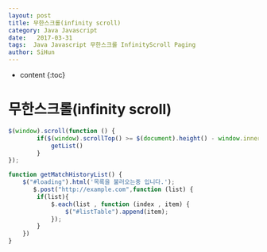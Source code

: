 ```yaml
---
layout: post
title: 무한스크롤(infinity scroll)
category: Java Javascript
date:   2017-03-31
tags:  Java Javascript 무한스크롤 InfinityScroll Paging
author: SiHun
---
```


* content
{:toc}

무한스크롤(infinity scroll)
===========================

```javascript
$(window).scroll(function () {
        if($(window).scrollTop() >= $(document).height() - window.innerHeight){
            getList()
        }
});
```

```javascript
function getMatchHistoryList() {
    $("#loading").html('목록을 불러오는중 입니다.');
       $.post("http://example.com",function (list) {
        if(list){
            $.each(list , function (index , item) {
                $("#listTable").append(item);
            });
        }
    })
}
```
